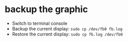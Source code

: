 # backup the graphic

* Switch to terminal console
* Backup the current display: `sudo cp /dev/fb0 fb.log`
* Restore the current display: `sudo cp fb.log /dev/fb0`

